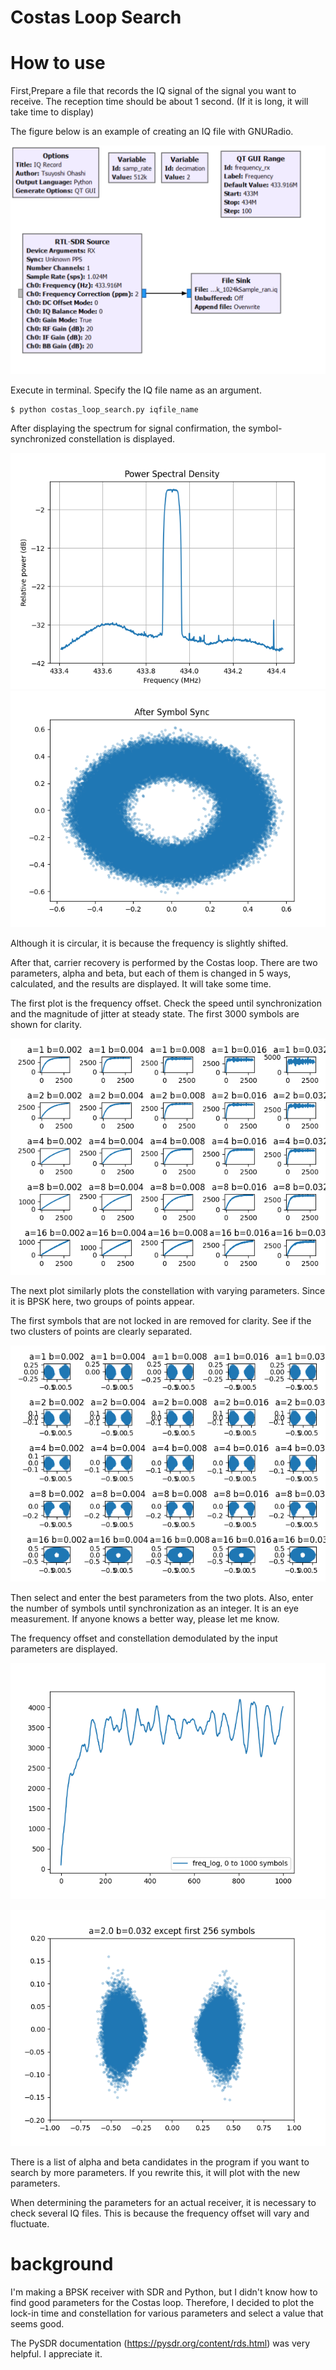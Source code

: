 # Costas Loop Search

# How to use

First,Prepare a file that records the IQ signal of the signal you want to receive.
The reception time should be about 1 second. (If it is long, it will take time to display)

The figure below is an example of creating an IQ file with GNURadio.

![IQ_record](/image/IQ_record.png)

Execute in terminal. Specify the IQ file name as an argument.
~~~
$ python costas_loop_search.py iqfile_name
~~~
After displaying the spectrum for signal confirmation, the symbol-synchronized constellation is displayed.

![PSD](/image/psd.png)
![SymbolSync](/image/after_symbolsync.png)

Although it is circular, it is because the frequency is slightly shifted.

After that, carrier recovery is performed by the Costas loop. 
There are two parameters, alpha and beta, but each of them is changed in 5 ways, calculated, and the results are displayed. It will take some time.

The first plot is the frequency offset. Check the speed until synchronization and the magnitude of jitter at steady state.
The first 3000 symbols are shown for clarity.

![freq_log](/image/freq_log.png)

The next plot similarly plots the constellation with varying parameters.
Since it is BPSK here, two groups of points appear.

The first symbols that are not locked in are removed for clarity.
See if the two clusters of points are clearly separated.

![constellation](/image/constellation.png)

Then select and enter the best parameters from the two plots.
Also, enter the number of symbols until synchronization as an integer.
It is an eye measurement. If anyone knows a better way, please let me know.

The frequency offset and constellation demodulated by the input parameters are displayed.

![freq_log2](/image/freq_log2.png)

![constellation2](/image/constellation2.png)

There is a list of alpha and beta candidates in the program if you want to search by more parameters.
If you rewrite this, it will plot with the new parameters.

When determining the parameters for an actual receiver, it is necessary to check several IQ files.
This is because the frequency offset will vary and fluctuate.

# background

I'm making a BPSK receiver with SDR and Python, but I didn't know how to find good parameters for the Costas loop.
Therefore, I decided to plot the lock-in time and constellation for various parameters and select a value that seems good.

The PySDR documentation (https://pysdr.org/content/rds.html) was very helpful. I appreciate it.
